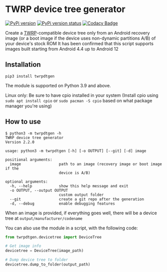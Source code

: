 # TWRP device tree generator

[![PyPi version](https://img.shields.io/pypi/v/twrpdtgen)](https://pypi.org/project/twrpdtgen/)
[![PyPi version status](https://img.shields.io/pypi/status/twrpdtgen)](https://pypi.org/project/twrpdtgen/)
[![Codacy Badge](https://app.codacy.com/project/badge/Grade/ae7d7a75522b4d079c497ff6d9e052d1)](https://www.codacy.com/gh/twrpdtgen/twrpdtgen/dashboard?utm_source=github.com&amp;utm_medium=referral&amp;utm_content=twrpdtgen/twrpdtgen&amp;utm_campaign=Badge_Grade)

Create a [TWRP](https://twrp.me/)-compatible device tree only from an Android recovery image (or a boot image if the device uses non-dynamic partitions A/B) of your device's stock ROM
It has been confirmed that this script supports images built starting from Android 4.4 up to Android 12

## Installation

```
pip3 install twrpdtgen
```
The module is supported on Python 3.9 and above.

Linux only: Be sure to have cpio installed in your system (Install cpio using `sudo apt install cpio` or `sudo pacman -S cpio` based on what package manager you're using)

## How to use

```
$ python3 -m twrpdtgen -h
TWRP device tree generator
Version 2.2.0

usage: python3 -m twrpdtgen [-h] [-o OUTPUT] [--git] [-d] image

positional arguments:
  image                 path to an image (recovery image or boot image if the
                        device is A/B)

optional arguments:
  -h, --help            show this help message and exit
  -o OUTPUT, --output OUTPUT
                        custom output folder
  --git                 create a git repo after the generation
  -d, --debug           enable debugging features
```

When an image is provided, if everything goes well, there will be a device tree at `output/manufacturer/codename`

You can also use the module in a script, with the following code:

```python
from twrpdtgen.devicetree import DeviceTree

# Get image info
devicetree = DeviceTree(image_path)

# Dump device tree to folder
devicetree.dump_to_folder(output_path)
```

